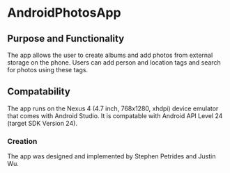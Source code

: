 # AndroidPhotosApp

## Purpose and Functionality

The app allows the user to create albums and add photos from external storage on the phone.
Users can add person and location tags and search for photos using these tags.

## Compatability

The app runs on the Nexus 4 (4.7 inch, 768x1280, xhdpi) device emulator that comes with Android Studio. 
It is compatable with Android API Level 24 (target SDK Version 24).

### Creation

The app was designed and implemented by Stephen Petrides and Justin Wu.
